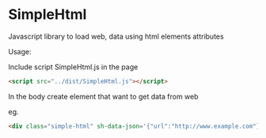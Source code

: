 # SimpleHtml
Javascript library to load web, data using html elements attributes


Usage:

Include script SimpleHtml.js in the page
```html
<script src="../dist/SimpleHtml.js"></script>
```

In the body create element that want to get data from web

eg. 
```html
<div class="simple-html" sh-data-json='{"url":"http://www.example.com"}'></div>
```


